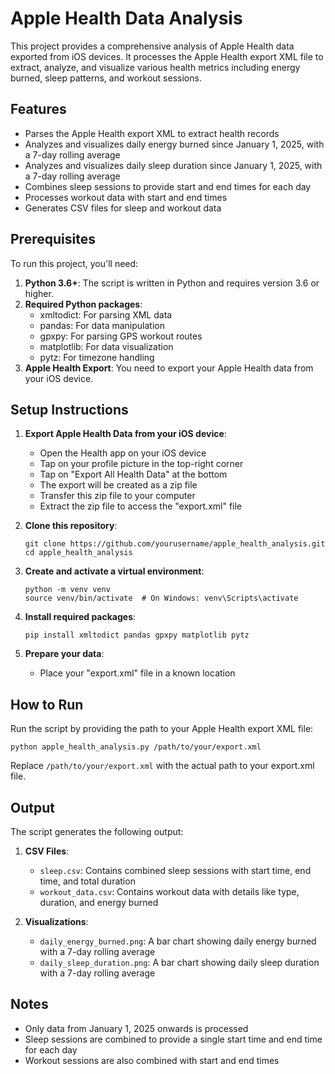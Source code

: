 # Apple Health Data Analysis

This project provides a comprehensive analysis of Apple Health data exported from iOS devices. It processes the Apple Health export XML file to extract, analyze, and visualize various health metrics including energy burned, sleep patterns, and workout sessions.

## Features

- Parses the Apple Health export XML to extract health records
- Analyzes and visualizes daily energy burned since January 1, 2025, with a 7-day rolling average
- Analyzes and visualizes daily sleep duration since January 1, 2025, with a 7-day rolling average
- Combines sleep sessions to provide start and end times for each day
- Processes workout data with start and end times
- Generates CSV files for sleep and workout data

## Prerequisites

To run this project, you'll need:

1. **Python 3.6+**: The script is written in Python and requires version 3.6 or higher.
2. **Required Python packages**:
   - xmltodict: For parsing XML data
   - pandas: For data manipulation
   - gpxpy: For parsing GPS workout routes
   - matplotlib: For data visualization
   - pytz: For timezone handling
3. **Apple Health Export**: You need to export your Apple Health data from your iOS device.

## Setup Instructions

1. **Export Apple Health Data from your iOS device**:
   - Open the Health app on your iOS device
   - Tap on your profile picture in the top-right corner
   - Tap on "Export All Health Data" at the bottom
   - The export will be created as a zip file
   - Transfer this zip file to your computer
   - Extract the zip file to access the "export.xml" file

2. **Clone this repository**:
   ```
   git clone https://github.com/yourusername/apple_health_analysis.git
   cd apple_health_analysis
   ```

3. **Create and activate a virtual environment**:
   ```
   python -m venv venv
   source venv/bin/activate  # On Windows: venv\Scripts\activate
   ```

4. **Install required packages**:
   ```
   pip install xmltodict pandas gpxpy matplotlib pytz
   ```

5. **Prepare your data**:
   - Place your "export.xml" file in a known location

## How to Run

Run the script by providing the path to your Apple Health export XML file:

```
python apple_health_analysis.py /path/to/your/export.xml
```

Replace `/path/to/your/export.xml` with the actual path to your export.xml file.

## Output

The script generates the following output:

1. **CSV Files**:
   - `sleep.csv`: Contains combined sleep sessions with start time, end time, and total duration
   - `workout_data.csv`: Contains workout data with details like type, duration, and energy burned

2. **Visualizations**:
   - `daily_energy_burned.png`: A bar chart showing daily energy burned with a 7-day rolling average
   - `daily_sleep_duration.png`: A bar chart showing daily sleep duration with a 7-day rolling average


## Notes

- Only data from January 1, 2025 onwards is processed
- Sleep sessions are combined to provide a single start time and end time for each day
- Workout sessions are also combined with start and end times
